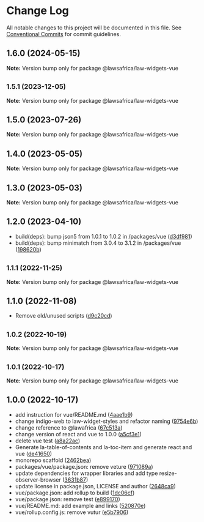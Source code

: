 # Change Log

All notable changes to this project will be documented in this file.
See [Conventional Commits](https://conventionalcommits.org) for commit guidelines.

## 1.6.0 (2024-05-15)

**Note:** Version bump only for package @lawsafrica/law-widgets-vue





## <small>1.5.1 (2023-12-05)</small>

**Note:** Version bump only for package @lawsafrica/law-widgets-vue





## 1.5.0 (2023-07-26)

**Note:** Version bump only for package @lawsafrica/law-widgets-vue





## 1.4.0 (2023-05-05)

**Note:** Version bump only for package @lawsafrica/law-widgets-vue





## 1.3.0 (2023-05-03)

**Note:** Version bump only for package @lawsafrica/law-widgets-vue





## 1.2.0 (2023-04-10)

* build(deps): bump json5 from 1.0.1 to 1.0.2 in /packages/vue ([d3df981](https://github.com/laws-africa/la-web-components/commit/d3df981))
* build(deps): bump minimatch from 3.0.4 to 3.1.2 in /packages/vue ([198620b](https://github.com/laws-africa/la-web-components/commit/198620b))





## <small>1.1.1 (2022-11-25)</small>

**Note:** Version bump only for package @lawsafrica/law-widgets-vue





## 1.1.0 (2022-11-08)

* Remove old/unused scripts ([d9c20cd](https://github.com/laws-africa/la-web-components/commit/d9c20cd))





## <small>1.0.2 (2022-10-19)</small>

**Note:** Version bump only for package @lawsafrica/law-widgets-vue





## <small>1.0.1 (2022-10-17)</small>

**Note:** Version bump only for package @lawsafrica/law-widgets-vue





## 1.0.0 (2022-10-17)

* add instruction for vue/README.md ([4aae1b9](https://github.com/laws-africa/la-web-components/commit/4aae1b9))
* change indigo-web to law-widget-styles and refactor naming ([9754e6b](https://github.com/laws-africa/la-web-components/commit/9754e6b))
* change reference to @lawafrica ([67c513a](https://github.com/laws-africa/la-web-components/commit/67c513a))
* change version of react and vue to 1.0.0 ([a5cf3e1](https://github.com/laws-africa/la-web-components/commit/a5cf3e1))
* delete vue test ([a8a22ac](https://github.com/laws-africa/la-web-components/commit/a8a22ac))
* Generate la-table-of-contents and la-toc-item and generate react and vue ([de41650](https://github.com/laws-africa/la-web-components/commit/de41650))
* monorepo scaffold ([2462bea](https://github.com/laws-africa/la-web-components/commit/2462bea))
* packages/vue/package.json: remove veture ([971089a](https://github.com/laws-africa/la-web-components/commit/971089a))
* update dependencies for wrapper libraries and add type resize-observer-browser ([3631b87](https://github.com/laws-africa/la-web-components/commit/3631b87))
* update license in package.json, LICENSE and author ([2648ca9](https://github.com/laws-africa/la-web-components/commit/2648ca9))
* vue/package.json: add rollup to build ([1dc06cf](https://github.com/laws-africa/la-web-components/commit/1dc06cf))
* vue/package.json: remove test ([e899170](https://github.com/laws-africa/la-web-components/commit/e899170))
* vue/README.md: add example and links ([520870e](https://github.com/laws-africa/la-web-components/commit/520870e))
* vue/rollup.config.js: remove vutur ([e5b7906](https://github.com/laws-africa/la-web-components/commit/e5b7906))
